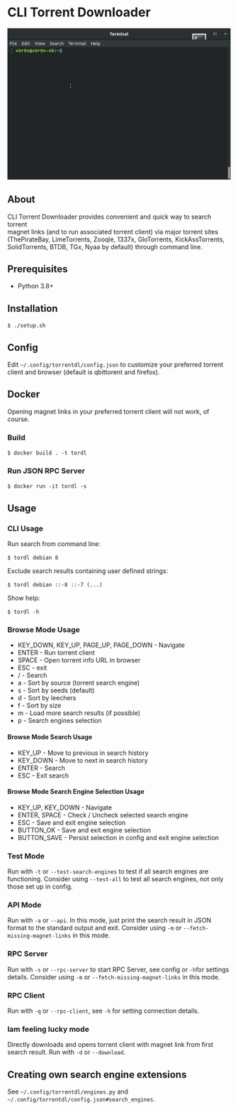 # CLI Torrent Downloader

<img src="./img/tordl.gif" width="732">

## About
CLI Torrent Downloader provides convenient and quick way to search torrent  
magnet links (and to run associated torrent client) via major torrent sites 
(ThePirateBay, LimeTorrents, Zooqle, 1337x, GloTorrents, KickAssTorrents, 
SolidTorrents, BTDB, TGx, Nyaa by default) through command line.

## Prerequisites
* Python 3.8+

## Installation   

    $ ./setup.sh

## Config
Edit `~/.config/torrentdl/config.json` to customize your preferred torrent 
client and 
browser (default is qbittorent and firefox).

## Docker
Opening magnet links in your preferred torrent client will not work, of course.

### Build

    $ docker build . -t tordl

### Run JSON RPC Server

    $ docker run -it tordl -s

## Usage

### CLI Usage
Run search from command line:

    $ tordl debian 8

Exclude search results containing user defined strings:

    $ tordl debian ::-8 ::-7 (...)

Show help:

    $ tordl -h

### Browse Mode Usage
* KEY_DOWN, KEY_UP, PAGE_UP, PAGE_DOWN - Navigate
* ENTER - Run torrent client
* SPACE - Open torrent info URL in browser
* ESC - exit
* / - Search
* a - Sort by source (torrent search engine) 
* s - Sort by seeds (default)
* d - Sort by leechers 
* f - Sort by size
* m - Load more search results (if possible)
* p - Search engines selection

#### Browse Mode Search Usage
* KEY_UP - Move to previous in search history
* KEY_DOWN - Move to next in search history
* ENTER - Search
* ESC - Exit search

#### Browse Mode Search Engine Selection Usage
* KEY_UP, KEY_DOWN - Navigate
* ENTER, SPACE - Check / Uncheck selected search engine
* ESC - Save and exit engine selection
* BUTTON_OK - Save and exit engine selection
* BUTTON_SAVE - Persist selection in config and exit engine selection

### Test Mode
Run with `-t` or `--test-search-engines` to test if all search engines are 
functioning. Consider using `--test-all` to test all search engines, not only
those set up in config.

### API Mode
Run with `-a` or `--api`. In this mode, just print the search result in JSON
format to the standard output and exit. Consider using `-m` or 
`--fetch-missing-magnet-links` in this mode.

### RPC Server
Run with `-s` or `--rpc-server` to start RPC Server, see config or `-h`for
settings details. Consider using `-m` or `--fetch-missing-magnet-links` in this
mode.

### RPC Client
Run with `-q` or `--rpc-client`, see `-h` for setting connection details.

### Iam feeling lucky mode
Directly downloads and opens torrent client with magnet link from first search
result. Run with `-d` or `--download`.

## Creating own search engine extensions
See `~/.config/torrentdl/engines.py` and 
`~/.config/torrentdl/config.json#search_engines`.
